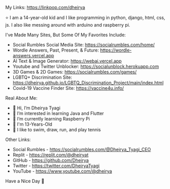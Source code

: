 My Links: https://linkpop.com/dheirya

⭐ I am a 14-year-old kid and I like programming in python, django, html, css, js. I also like messing around with arduino and raspberry pi.

I've Made Many Sites, But Some Of My Favorites Include:
- Social Rumbles Social Media Site: https://socialrumbles.com/home/
- Wordle Answers, Past, Present, & Future: https://wordle-answers.vercel.app
- AI Text & Image Generator: https://webai.vercel.app
- Youtube and Twitter Unblocker: https://socialunblock.herokuapp.com
- 3D Games & 2D Games: https://socialrumbles.com/games/
 - LGBTQ+ Discrimination Site: https://dheirya.github.io/LGBTQ_Discrimination_Project/main/index.html
 - Covid-19 Vaccine Finder Site: https://vaccine4u.info/

Real About Me:
- 👋 Hi, I’m Dheirya Tyagi
- 👀 I’m interested in learning Java and Flutter
- 🌱 I’m currently learning Raspberry Pi
- 🧒 I'm 13-Years-Old
- 🚀 I like to swim, draw, run, and play tennis

Other Links:
- Social Rumbles - https://socialrumbles.com/@Dheirya_Tyagi_CEO
- Replit - https://replit.com/@dheiryat
- GitHub - https://github.com/Dheirya
- Twitter - https://twitter.com/DheiryaTyagi
- YouTube - https://www.youtube.com/@dheirya

Have a Nice Day 👋
